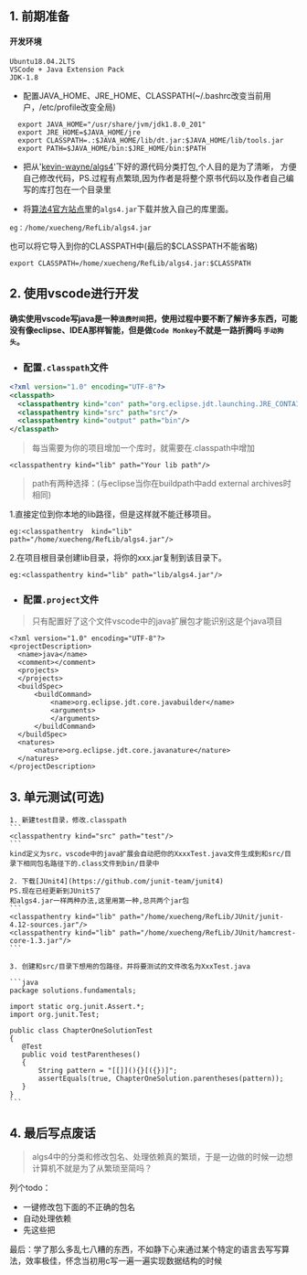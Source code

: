 ## 1. 前期准备

#### 开发环境  
```
Ubuntu18.04.2LTS
VSCode + Java Extension Pack
JDK-1.8
```
- 配置JAVA_HOME、JRE_HOME、CLASSPATH(~/.bashrc改变当前用户，/etc/profile改变全局)
```
  export JAVA_HOME="/usr/share/jvm/jdk1.8.0_201"
  export JRE_HOME=$JAVA_HOME/jre
  export CLASSPATH=.:$JAVA_HOME/lib/dt.jar:$JAVA_HOME/lib/tools.jar
  export PATH=$JAVA_HOME/bin:$JRE_HOME/bin:$PATH
```
- 把从'[kevin-wayne/algs4](https://github.com/kevin-wayne/algs4)'下好的源代码分类打包,个人目的是为了清晰， 方便自己修改代码，PS.过程有点繁琐,因为作者是将整个原书代码以及作者自己编写的库打包在一个目录里

- 将[算法4官方站点](https://algs4.cs.princeton.edu/code/)里的`algs4.jar`下载并放入自己的库里面。
```
eg：/home/xuecheng/RefLib/algs4.jar
```
也可以将它导入到你的CLASSPATH中(最后的$CLASSPATH不能省略)
```
export CLASSPATH=/home/xuecheng/RefLib/algs4.jar:$CLASSPATH
```
## 2. 使用vscode进行开发

#### 确实使用vscode写java是一种`浪费时间`把，使用过程中要不断了解许多东西，可能没有像eclipse、IDEA那样智能，但是做`Code Monkey`不就是一路折腾吗 `手动狗头`。
- ###  配置`.classpath`文件
```xml
<?xml version="1.0" encoding="UTF-8"?>
<classpath>
  <classpathentry kind="con" path="org.eclipse.jdt.launching.JRE_CONTAINER/org.eclipse.jdt.internal.debug.ui.launcher.StandardVMType/JavaSE-1.8"/>
  <classpathentry kind="src" path="src"/>
  <classpathentry kind="output" path="bin"/>
</classpath>
```
> 每当需要为你的项目增加一个库时，就需要在.classpath中增加
```
<classpathentry kind="lib" path="Your lib path"/>
```
> path有两种选择：(与eclipse当你在buildpath中add external archives时相同)  

  1.直接定位到你本地的lib路径，但是这样就不能迁移项目。
  ```
  eg:<classpathentry  kind="lib" path="/home/xuecheng/RefLib/algs4.jar"/>
  ```
  2.在项目根目录创建lib目录，将你的xxx.jar复制到该目录下。
  ```
  eg:<classpathentry kind="lib" path="lib/algs4.jar"/>
  ```

- ### 配置`.project`文件  

> 只有配置好了这个文件vscode中的java扩展包才能识别这是个java项目
```
<?xml version="1.0" encoding="UTF-8"?>
<projectDescription>
  <name>java</name>
  <comment></comment>
  <projects>
  </projects>
  <buildSpec>
      <buildCommand>
          <name>org.eclipse.jdt.core.javabuilder</name>
          <arguments>
          </arguments>
      </buildCommand>
  </buildSpec>
  <natures>
      <nature>org.eclipse.jdt.core.javanature</nature>
  </natures>
</projectDescription>
```

## 3. 单元测试(可选)
    1. 新建test目录，修改.classpath
    ```
    <classpathentry kind="src" path="test"/>
    ```
    kind定义为src，vscode中的java扩展会自动把你的XxxxTest.java文件生成到和src/目录下相同包名路径下的.class文件到bin/目录中

    2. 下载[JUnit4](https://github.com/junit-team/junit4)
    PS.现在已经更新到JUnit5了
    和algs4.jar一样两种办法,这里用第一种,总共两个jar包
    ```
    <classpathentry kind="lib" path="/home/xuecheng/RefLib/JUnit/junit-4.12-sources.jar"/>
    <classpathentry kind="lib" path="/home/xuecheng/RefLib/JUnit/hamcrest-core-1.3.jar"/>
    ```

    3. 创建和src/目录下想用的包路径，并将要测试的文件改名为XxxTest.java

    ```java
    package solutions.fundamentals;

    import static org.junit.Assert.*;
    import org.junit.Test;

    public class ChapterOneSolutionTest
    {
       @Test
       public void testParentheses()
       {
           String pattern = "[[]](){}[({})]";
           assertEquals(true, ChapterOneSolution.parentheses(pattern));
       }
    }
    ```

## 4. 最后写点废话
> algs4中的分类和修改包名、处理依赖真的繁琐，于是一边做的时候一边想计算机不就是为了从繁琐至简吗？

列个todo：
 - 一键修改包下面的不正确的包名
 - 自动处理依赖
 - 先这些把

最后：学了那么多乱七八糟的东西，不如静下心来通过某个特定的语言去写写算法，效率极佳，怀念当初用c写一遍一遍实现数据结构的时候
